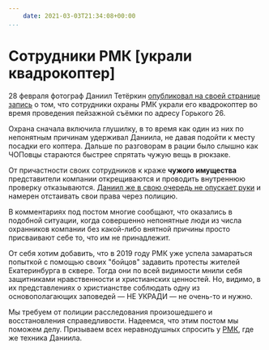 ```yaml
---
    date: 2021-03-03T21:34:08+00:00
...
```


# Сотрудники РМК [украли квадрокоптер]

28 февраля фотограф Даниил Тетёркин [опубликовал на своей странице запись](https://vk.com/wall103350195_3227) о том, что сотрудники охраны РМК украли его квадрокоптер во время проведения пейзажной съёмки по адресу Горького 26. 

Охрана сначала включила глушилку, в то время как один из них по непонятным причинам удерживал Даниила, не давая подойти к месту посадки его коптера. Дальше по разговорам в рации было слышно как ЧОПовцы стараются быстрее спрятать чужую вещь в рюкзаке. 

От причастности своих сотрудников к краже **чужого имущества** представители компании открещиваются и проводить внутреннюю проверку отказываются. [Даниил же в свою очередь не опускает руки](https://vk.com/wall103350195_3288) и намерен отстаивать свои права через полицию.

В комментариях под постом многие  сообщают, что оказались в подобной ситуации, когда совершенно непонятные люди из числа охранников компании без какой-либо внятной причины просто присваивают себе то, что им не принадлежит.

От себя хотим добавить, что в 2019 году РМК уже успела замараться попыткой с помощью своих "бойцов" задавить протесты жителей Екатеринбурга в сквере. Тогда они по всей видимости мнили себя защитниками нравственности и христианских ценностей. Но, видимо, в их представлениях о христианстве соблюдать одну из основополагающих заповедей — НЕ УКРАДИ — не очень-то и нужно.

Мы требуем от полиции расследования произошедшего и восстановления справедливости. Надеемся, что этим постом мы поможем делу. Призываем всех неравнодушных спросить у [РМК](https://vk.com/rccgroup), где же техника Даниила.
